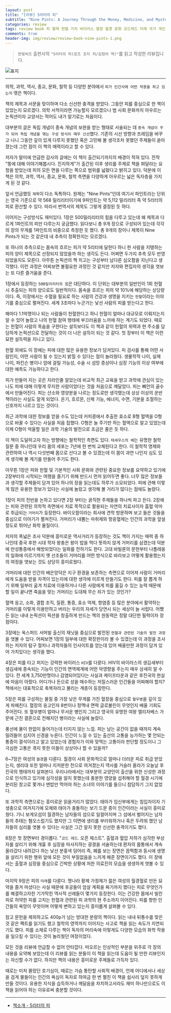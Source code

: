 ```yaml
---  
layout: post  
title: "[리뷰] 5리터의 피"  
subtitle: "Nine Pints: A Journey Through the Money, Medicine, and Mysteries of Blood"  
categories: review 
tags: review book 피 혈액 헌혈 가치 바이러스 혈장 월경 문화 코드레드 미래 국가 개인사 역사 과학 전염병         
comments: true  
header-img: img/review/review-book-nine-pints-1.png
---  
```

  
> `한빛비즈` 출판사의 `"5리터의 피(로즈 조지 저/김정아 역)"`를 읽고 작성한 리뷰입니다.  

![표지](https://theorydb.github.io/assets/img/review/review-book-nine-pints-1.png)  

---

의학, 과학, 역사, 종교, 문화, 철학 등 다양한 분야에서 `피가 인간사에 어떤 작용을 하고 있는지` 엮은 책이다.

책의 제목과 서문을 맞이하며 다소 신선한 충격을 받았다. 그동안 피를 중심으로 한 책이 있었는지 모르겠다. 의학 서적이라면 가능할지 모르겠으나 범 사회 문화까지 아우르는 논픽션이자 교양서는 적어도 내가 알기로는 처음이다. 

대부분의 글은 독립 개념이 종속 개념의 보완을 받는 형태로 서술되는 데 `종속 개념이 주가 되어 독립 개념을 엮는 구성 방식이 매우 신선`했다. 기존의 시선 방향과 프레임을 바꾸고 나니 그동안 깊이 있게 다루지 못했던 혹은 고민해 볼 생각조차 못했던 주제들이 쏟아졌는데 그런 점이 이 책의 매력이라고 할 수 있다. 

저자가 말미에 언급한 감사의 글에는 이 책이 출간되기까지의 배경이 적혀 있다. 전작 "똥에 대해 이야기해봅시다. 진지하게"가 출간된 이후 생리를 주제로 책을 펴달라는 요청을 받았는데 피의 모든 면을 다루는 쪽으로 범위를 넓혔다고 밝히고 있다. 덕분에 이 책은 의학, 과학, 역사, 종교, 문화, 철학 측면을 다양하게 아우르는 넓은 독자층을 가지게 된 것 같다.

앞서 언급했듯 `제목`이 다소 독특하다. 원제는 "Nine Pints"인데 여기서 파인트라는 단위는 영국 기준으로 약 568 밀리리터이기에 9파인트는 약 5,112 밀리리터 즉 약 5리터의 피로 환산할 수 있다. 따라서 번역서의 제목도 그렇게 결정된 듯 하다.

이어지는 구성방식도 재미있다. 1장은 500밀리리터의 힘을 다루고 있는데 왜 제목과 다르게 1파인트의 피만 다루는지 궁금했다. 읽다보니 총 9개 장으로 구성되어 있는데 각각의 장의 무게를 1파인트의 비중으로 측정한 듯 했다. 총 9개의 장이니 제목이 Nine Pints가 되는 것 같은데 내 추측이 정확한지는 모르겠다. 

또 하나의 추측으로는 몸속의 흐르는 피가 약 5리터에 달한다 하니 한 사람을 지탱하는 피의 양이 제목으로 선정되지 않았을까 하는 생각도 든다. 어쩌면 두가지 추측 모두 반영되었을지도 모른다. 아무튼 논픽션의 책 치고는 구성부터 남다른 심오함을 지닌다고 생각했다. 이런 과정은 어찌보면 불필요한 과정인 것 같지만 저자와 편집자의 생각을 엿보는 또 다른 즐거움을 준다.

1장에서 등장하는 `500밀리리터의 힘`은 대단하다. 이 단위는 대부분의 일반인이 1회 헌혈 시 추출되는 피의 양으로도 일반적이다. 몸속을 흐르는 피의 약 10%에 해당하는 상당량이다. 즉, 이장에서는 수혈을 필요로 하는 사람의 건강과 생명을 지키는 `헌혈`이라는 이야기를 중심으로 펼쳐진다. 세계 3초마다 누군가는 낯선 사람의 피를 받는다고 한다. 

해마다 1.1억명이나 되는 사람들이 헌혈한다고 하니 헌혈이 얼마나 대규모로 이뤄지는지 알 수 있어 놀랐고 나의 헌혈 참여 행태에 부끄러움을 느끼에 하는 계기도 되었다. 때로는 헌혈이 사람의 목숨을 구한다는 설득보다도 이 책과 같이 헌혈의 위력과 현 주소를 담담하게 논픽션으로 전달하는 것이 더 나은 설득이 되는 것 같다. 첫 장부터 이 책은 이런 묘한 설득력을 지니고 있다.

헌혈 외에도 이 장에는 피에 대한 많은 유용한 정보가 담겨있다. 피 검사를 통해 어떤 사람인지, 어떤 사람이 될 수 있는지 밝힐 수 있다는 점이 놀라웠다. 생물학적 나이, 실제 나이, 파킨슨 병이나 암에 걸릴 가능성, 수술 시 섬망 증상이나 심장 기능의 이상 여부에 대한 예측도 가능하다고 한다. 

피가 만들어 지는 곳은 지라인줄 알았는데 비교적 최근 교육을 받고 과학에 관심이 있는 나도 피에 대해 이렇게 무지한 사람이었다는 것을 처음으로 깨달았다. 피는 뼈안의 골수에서 만들어진다. 피는 산소와 영양분을 나르는 정도로만 생각했는데 상상 이상의 운반책이라는 사실도 알게 되었다. 온기, 호르몬, 신체 기능, 에너지, 수면, 기분을 조절하는 신호까지 나르고 있는 것이다.

최근 과학에 대한 정보를 얻을 수도 있는데 커피콩에서 추출한 효소로 B형 혈액을 O형으로 바꿀 수 있다는 사실을 처음 접했다. O형은 늘 주기만 하는 혈액으로 알고 있었는데 이제 O형이 억울할 일은 과학 기술의 발전으로 조금은 줄은 듯 하다. 

이 책이 도달하고자 하는 방향에는 철학적인 측면도 있다. `테세우스의 배`는 유명한 철학 질문 중 하나인데 우리 몸의 세포는 7년에 한 번씩 교체된다고 한다. 이 철학적 명제와 관련하여 나 역시 다섯번째 몸으로 산다고 볼 수 있겠는데 이 몸이 과연 나인지 심도 있게 생각해 볼 계기를 만들어 주기도 한다. 

아무튼 1장은 피와 헌혈 및 기본적인 사회 문화와 관련된 중요한 정보를 요약하고 있기에 2장부터의 시작되는 여행을 즐기기 위해 반드시 먼저 읽어두면 좋다. 너무 많은 정보들과 생각할 주제들이 담겨 있어 하나의 장을 읽는데도 하루가 소모되었다. 피에 관해 이렇게 많은 유용한 정보가 있다는 사실에 놀랐고 생각해 볼 거리가 많다는 점에도 놀랐다. 

1장이 피의 전반을 논하고 있다면 2장 부터는 굵직한 주제들을 하나씩 파고 든다. 2장에는 피와 관련된 의학적 측면에서 치료 목적으로 활용되는 자연의 치료사이자 흡혈 악마로 취급되는 `거머리`가 등장한다. 바이오팜이라는 회사에 견학 방문하며 보고 들은 것들을 중심으로 이야기가 펼쳐진다. 거머리가 내뿜는 마취제와 항응혈제는 인간의 과학을 앞설 정도로 뛰어난 화학 물질이다. 

저자의 폭넓은 조사 덕분에 흥미로운 역사거리가 등장하는 것도 책이 가지는 매력 중 하나인데 중국 후한 시대 학자 왕충은 왕이 밥을 먹다 뜻하지 않게 거머리를 삼켰는데 덕분에 만성통증에서 해방되었다는 일화를 전하기도 한다. 고대 바빌론의 문헌부터 나폴레옹의 일화에 이르기까지 옛 선조들이 거머리를 어떤 방식으로 바라보고 어떻게 활용했는지의 여정을 엿보는 것도 상당히 흥미로웠다.

거머리에 대한 인간의 배은망덕은 지구 환경을 보존하는 측면으로 이어져 사람이 거머리에게 도움을 받을 자격이 있는지에 대한 생각에 이르게 만들기도 한다. 피를 잘 뽑게 하기 위해 일부러 굶겨 치료에 이용하거나 다른 사람에게 피를 옮길 수 있는 능력 때문에 할 일이 끝나면 죽음을 맞는 거머리는 도대체 무슨 죄가 있는 것인가? 

혈액 응고, 소화, 결합 조직, 질환, 통증, 효소 억제, 항염증 등 많은 분야에서 활약하는 거머리를 이렇게 이용만하고 버리는 우리의 자세가 당연시 되는 세상이 늘 서럽다. 어쨌든 읽는 내내 논픽션이 픽션을 창출하게 만드는 책의 원동력은 정말 대단한 필력이자 장점이다.

3장에는 옥스퍼드 서머빌 출신의 재닛을 중심으로 발전된 `헌혈과 관련된 기술의 발전 과정`을 엿볼 수 있다. 어찌보면 1장의 일부에 대한 확장판이라 볼 수 있겠는데 이 과정을 조사하는 저자의 탐구 절차나 과학자들의 인사이트를 얻는데 있어 배울만한 과정이 담겨 있어 가치있다는 생각을 했다. 

4장은 피를 타고 퍼지는 강력한 바이러스 `HIV`를 다룬다. HIV의 바이러스의 생김새부터 생김새에 종속되는 기능이 인간의 면역체계에 어떤 악영향을 주는지 매우 상세히 알 수 있다. 전 세계 3,750만명이나 감염되어있다는 사실과 케이프타운과 같은 후진국의 현실에 마음이 아팠다. 어디가나 돈으로 성을 매수하는 저질스러운 인간들을 어찌해야 할지? 책에서는 대표적으로 축복자라고 불리는 계층이 등장한다.

5장은 피를 구성하는 물질 중 가장 낮은 무게를 가진 혈장을 중심으로 `혈우병`을 깊이 있게 파헤친다. 혈장의 응고인자 8번이나 정맥내 면력 글로불린이 무엇인지 배울 기회도 주어진다. 또 혈우병이 얼마나 무서운 병인지 그리고 영국의 유명한 여왕 엘리자베스 가문에 근친 결혼으로 전해지던 병이라는 사실에 놀랐다. 

풍선에 물이 한없이 들어가는데 터지지 않는 느낌. 피는 남는 공간이 없을 때까지 계속 밀려들어 심지어 신경을 누른다. 인간이 느낄 수 있는 출산의 고통을 능가하는 몇 안되는 통증이 결석이라고 알고 있었는데 경험자가 이와 맞먹는 고통이라 판단할 정도이니 그 극심한 고통은 겪지 못한 이들이 상상이나 할 수 있을까?

6~7장은 여성의 `월경`을 다룬다. 월경이 사회 문화적으로 얼마나 더러운 피로 취급 받았는지, 생리대 또한 얼마나 지저분한 천으로 여겨졌는지 역사를 거슬러 올라가 오늘날 후진국의 행태까지 살펴본다. 우리나라에서는 대부분의 교양인이 출산을 위한 신성한 과정으로 인식하고 있기에 심각성을 알지 못했는데 충분한 영양을 섭취해야 할 월경 시기에 분리된 창고로 쫓겨나 맨밥만 먹어야 하는 소녀의 이야기를 들으니 참담하기 그지 없었다.

또 과학적 측면으로는 흥미로운 읽을거리가 많았다. 태아가 임신부에게는 침입자이자 기생충으로 여겨지기에 모체와 태아가 충돌하는 보기 드문 종이 인간이라는 사실이 흥미로웠다. 기니 보게오섬이 월경하는 남자들의 섬으로 일컬어지며 그 섬에서 벌어지는 남자들의 추태는 혐오스럽기도 했지만 그 이면에 생리를 부러워하거나 혹은 두려워 했던 남자들의 심리를 엿볼 수 있다는 사실은 그간 알지 못한 신선한 충격이기도 했다.

8장은 첫 장면부터 경이롭다. "`코드 레드`. 오픈 체스트". 출혈과 혈압 저하가 심각한 부상자를 살리기 위해 개흉 후 심장을 마사지하는 광경을 서술하는데 환자의 몸통에서 계속 올라갔다 내려갔다 하는 낯선 분홍색 덩어리 즉, 폐를 보는 장면은 끔찍함과 동시에 생명을 살리기 위한 행위 앞에 모든 것이 부질없음을 느끼게 해준 장면이기도 했다. 이 장에서는 출혈과 심장을 중심으로 긴박한 상황에 처한 의료진의 모습을 생생하게 엿볼 수 있다. 

마지막 9장은 피의 `미래`를 다룬다. 명나라 황제 가정제가 젊은 여성의 월경혈로 만든 묘약을 즐겨 마셨다는 사실 때문에 후궁들이 암살 계획을 짜기까지 했다는 피로 무엇인가를 해결하고자한 기가막힌 역사적 선례들이 몇가지 등장한다. 이는 건강한 몸에서 빌린 피로 허약한 피를 고치는 헌혈과 관련된 피 과학의 현 주소까지 이어진다. 피를 향한 인간들의 욕망이 무엇이며 어떻게 변하고 있는지 흥미롭게 살펴볼 수 있다. 

참고 문헌을 제외하고도 400p가 넘는 방대한 분량의 책이다. 읽는 내내 뒤통수를 맞은 것 같은 팩트를 읽기도 했고 철학의 영역까지 이어지는 사고로 책을 읽는 속도가 지연되기도 했다. 피를 소재로 다루는 책이 독자의 머리속에 이렇게도 다양한 모습의 화학 작용을 일으킬 수 있다는 것이 놀라웠던 여정이었다. 

모든 것을 리뷰에 언급할 수 없어 안타깝다. 떠오르는 인상적인 부분을 위주로 각 장의 내용을 요약해 보았는데 이 리뷰를 읽는 분들이 이 책을 읽는데 도움이 될 만한 리뷰인지는 자신할 수가 없다. 하지만 책의 내용은 흥미로운 주제들로 가득차 있다. 

때로는 미처 몰랐던 호기심이, 때로는 가슴 통탄할 사회적 배경이, 언제 어디에서나 세상을 검게 물들이는 인간의 욕심이 독자로 하여금 한 번 펼친 이 책을 쉽사리 덮지 못하게 만들 것이다. 유용한 지식을 습득하거나 깨달음을 차치하고서라도 재미 하나만으로도 이 책을 읽어야 하는 이유로써 충분할 것이다.

---

* [책소개 - 5리터의 피](http://www.yes24.com/Product/Goods/102831954)


